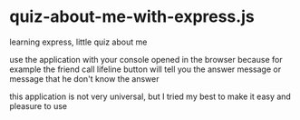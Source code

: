 # quiz-about-me-with-express.js

learning express, little quiz about me

use the application with your console opened in the browser because for example the friend call lifeline button will tell you the answer message or message that he don't know the answer

this application is not very universal, but I tried my best to make it easy and pleasure to use
